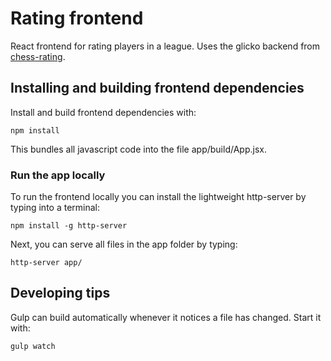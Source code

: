 # Rating frontend

React frontend for rating players in a league. Uses the glicko backend from [chess-rating](https://github.com/Molyna/chess-rating).


## Installing and building frontend dependencies

Install and build frontend dependencies with:

```
npm install
```

This bundles all javascript code into the file app/build/App.jsx.


### Run the app locally
To run the frontend locally you can install the lightweight http-server by typing into a terminal:

```npm install -g http-server```

Next, you can serve all files in the app folder by typing: 

```http-server app/```

## Developing tips
Gulp can build automatically whenever it notices a file has changed. Start it with:

```gulp watch```